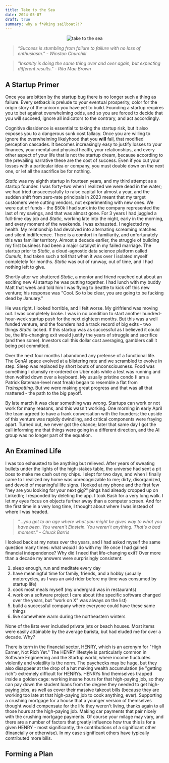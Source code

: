 ```yaml
---
title: Take to the Sea
date: 2024-05-07
draft: true
summary: why a f*@king sailboat?!?
---
```


<figure style="margin:auto; text-align:center; width: 80%;">
	<img src="https://i.gifer.com/M2E.gif" alt="take to the sea"/>
</figure>

> _“Success is stumbling from failure to failure with no loss of enthusiasm.” -  Winston Churchill_

> _"Insanity is doing the same thing over and over again, but expecting different results." - Rita Mae Brown_

## A Startup Primer
Once you are bitten by the startup bug there is no longer such a thing as failure. Every setback is prelude to your eventual prosperity, color for the origin story of the unicorn you have yet to build. Founding a startup requires you to bet against overwhelming odds, and so you are forced to decide that you will succeed, ignore all indicators to the contrary, and act accordingly. 

Cognitive dissidence is essential to taking the startup risk, but it also exposes you to a dangerous sunk cost fallacy. Once you are willing to ignore the overwhelming likelyhood that you **will** fail, that modified perception cascades. It becomes increasingly easy to justify losses to your finances, your mental and physical health, your relationships, and every other aspect of your life that is not the startup dream, because according to the prevailing narrative these are the cost of success. Even if you cut your losses with a particular idea or company, you must double down on the next one, or let all the sacrifice be for nothing. 

_Static_ was my eighth startup in fourteen years, and my third attempt as a startup founder. I was forty-two when I realized we were dead in the water; we had tried unsuccessfully to raise capital for almost a year, and the sudden shift from zero-rate principals in 2023 meant that my target customers were cutting vendors, not experimenting with new ones. We were out of funds - the $50k I had sunk into the company represented the last of my savings, and that was almost gone. For 3 years I had juggled a full-time day job and _Static_, working late into the night, early in the morning, and every moment of the weekends. I was exhausted. I neglected my health. My relationship had devolved into alternating screaming matches and silent indifference. There is a comfort in familiarity, and unfortunately this was familiar territory. Almost a decade earlier, the struggle of building my first business had been a major catalyst in my failed marriage. The startup prior to _Static_, a cloud-agnostic data science platform called _Cumulo_, had taken such a toll that when it was over I isolated myself completely for months. _Static_ was out of runway, out of time, and I had nothing left to give. 

Shortly after we shuttered _Static_, a mentor and friend reached out about an exciting new AI startup he was putting together. I had lunch with my buddy Matt that week and told him I was flying to Seattle to kick off this new venture; his response was "Cool. So to be clear, you are going to be fucking dead by January."

He was right. I looked horrible, and I felt worse. My girlfriend was moving out. I was completely broke. I was in no condition to start another hundred-hour-week startup push for the next eighteen months. But this was a well funded venture, and the founders had a track record of big exits - two things _Static_ lacked. If this startup was as successful as I believed it could be, the life-changing exit would justify the years of struggle and sacrifice (and then some). Investors call this dollar cost averaging, gamblers call it being pot committed. 

Over the next four months I abandoned any pretense of a functional life. The GenAI space evolved at a blistering rate and we scrambled to evolve in step. Sleep was replaced by short bouts of unconsciousness. Food was something I clumsily re-ordered on Uber eats while a test was running and then wolfed down over a keyboard. My usually pristine condo (I am a Patrick Bateman-level neat freak) began to resemble a flat from _Trainspotting_. But we were making great progress and that was all that mattered - the path to the big payoff. 

By late march it was clear something was wrong. Startups can work or not work for many reasons, and this wasn't working. One morning in early April the team agreed to have a frank conversation with the founders; the upside of this venture was rapidly dwindling, and critical components were fraying apart. Turned out, we never got the chance; later that same day I got the call informing me that things were going in a different direction, and the AI group was no longer part of the equation. 

## An Examined Life
I was too exhausted to be anything but relieved. After years of sweating bullets under the lights of the high-stakes table, the universe had sent a pit boss to make me cash out my chips. I slept for two days, and when I finally came to I realized my home was unrecognizable to me; dirty, disorganized, and devoid of meaningful life signs. I looked at my phone and the first few "hey are you looking for your next gig?" pings had already cropped up on LinkedIn; I responded by deleting the app. I took Bash for a very long walk. I let my eyes focus on objects further away than a computer screen. And for the first time in a very long time, I thought about where I was instead of where I was headed.

>_"...you get to an age where what you might be gives way to what you have been. You weren't Einstein. You weren't anything. That's a bad moment." - Chuck Barris_

I looked back at my notes over the years, and I had asked myself the same question many times: what _would_ I do with my life once I had gained financial independence? Why did I need that life-changing exit? Over more than a decade my answers were surprisingly consistent:

1. sleep enough, run and meditate every day
2. have meaningful time for family, friends, and a hobby (usually motorcycles, as I was an avid rider before my time was consumed by startup life)
3. cook most meals myself (my undergrad was in restaurants)
4. work on a software project I care about (the specific software changed over the years, but "work on X" was always on the list)
5. build a successful company where everyone could have these same things
6. live somewhere warm during the northeastern winters 

None of the lists ever included private jets or beach houses. Most items were easily attainable by the average barista, but had eluded me for over a decade. Why? 

There is term in the financial sector, HENRY, which is an acronym for "High Earner, Not Rich Yet." The HENRY lifestyle is particularly common in Software Engineering and the Startup world, where income fluctuates violently and volatility is the norm. The paychecks may be huge, but they also disappear at the drop of a hat making wealth accumulation (ie "getting rich") extremely difficult for HENRYs. HENRYs find themselves trapped inside a golden cage: working insane hours for that high-paying job, so they can pay down the student loans from the degree they needed to get high-paying jobs, as well as cover their massive takeout bills (because they are working too late at that high-paying job to cook anything, ever). Supporting a crushing mortgage for a house that a younger version of themselves thought would compensate for the life they weren't living, thanks again to all those hours at the high-paying job. Making car payments that pair nicely with the crushing mortgage payments. Of course your milage may vary, and there are a number of factors that greatly influence how true this is for a given HENRY - most significantly, the contributions of a significant other (financially or otherwise). In my case significant others have typically contributed more bills. 

## Forming a Plan

<!--stackedit_data:
eyJoaXN0b3J5IjpbNzUxNzkyMTU2LC0xOTE4MTg0MzUxLDE1Nz
UwNDgwMDgsODcxNDAwNTIsMTI0NzQ1NTA1NywyMDA3NjI5MTgz
LC0xMzYxNjEyMzA0LDE4NjA2NzI2MDddfQ==
-->